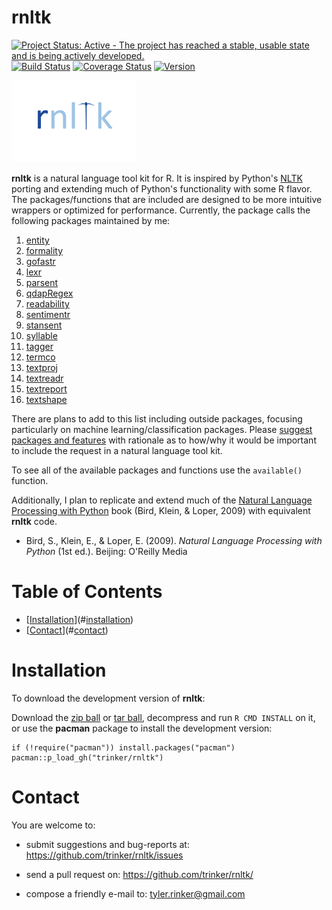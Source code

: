 rnltk
============


[![Project Status: Active - The project has reached a stable, usable
state and is being actively
developed.](http://www.repostatus.org/badges/0.1.0/active.svg)](http://www.repostatus.org/#active)
[![Build
Status](https://travis-ci.org/trinker/rnltk.svg?branch=master)](https://travis-ci.org/trinker/rnltk)
[![Coverage
Status](https://coveralls.io/repos/trinker/rnltk/badge.svg?branch=master)](https://coveralls.io/r/trinker/rnltk?branch=master)
<a href="https://img.shields.io/badge/Version-0.0.1-orange.svg"><img src="https://img.shields.io/badge/Version-0.0.1-orange.svg" alt="Version"/></a>
</p>
<img src="inst/rnltk_logo/r_rnltk_logo.png" width="200" alt="rnltk Logo">

**rnltk** is a natural language tool kit for R. It is inspired by
Python's [NLTK](http://www.nltk.org/) porting and extending much of
Python's functionality with some R flavor. The packages/functions that
are included are designed to be more intuitive wrappers or optimized for
performance. Currently, the package calls the following packages
maintained by me:

1.  [entity](https://github.com/trinker/entity)
2.  [formality](https://github.com/trinker/formality)
3.  [gofastr](https://github.com/trinker/gofastr)
4.  [lexr](https://github.com/trinker/lexr)
5.  [parsent](https://github.com/trinker/parsent)
6.  [qdapRegex](https://github.com/trinker/qdapRegex)
7.  [readability](https://github.com/trinker/readability)
8.  [sentimentr](https://github.com/trinker/sentimentr)
9.  [stansent](https://github.com/trinker/stansent)
10. [syllable](https://github.com/trinker/syllable)
11. [tagger](https://github.com/trinker/tagger)
12. [termco](https://github.com/trinker/termco)
13. [textproj](https://github.com/trinker/textproj)
14. [textreadr](https://github.com/trinker/textreadr)
15. [textreport](https://github.com/trinker/textreport)
16. [textshape](https://github.com/trinker/textshape)

There are plans to add to this list including outside packages, focusing
particularly on machine learning/classification packages. Please
[suggest packages and features](https://github.com/trinker/rnltk/issues)
with rationale as to how/why it would be important to include the
request in a natural language tool kit.

To see all of the available packages and functions use the `available()`
function.

Additionally, I plan to replicate and extend much of the [Natural
Language Processing with Python](http://www.nltk.org/book/) book (Bird,
Klein, & Loper, 2009) with equivalent **rnltk** code.

-   Bird, S., Klein, E., & Loper, E. (2009). *Natural Language
    Processing with Python* (1st ed.). Beijing: O'Reilly Media


Table of Contents
============

-   [[Installation](#installation)](#[installation](#installation))
-   [[Contact](#contact)](#[contact](#contact))

Installation
============


To download the development version of **rnltk**:

Download the [zip ball](https://github.com/trinker/rnltk/zipball/master)
or [tar ball](https://github.com/trinker/rnltk/tarball/master),
decompress and run `R CMD INSTALL` on it, or use the **pacman** package
to install the development version:

    if (!require("pacman")) install.packages("pacman")
    pacman::p_load_gh("trinker/rnltk")

Contact
=======

You are welcome to:   
- submit suggestions and bug-reports at: <https://github.com/trinker/rnltk/issues>   
- send a pull request on: <https://github.com/trinker/rnltk/>  

- compose a friendly e-mail to: <tyler.rinker@gmail.com>